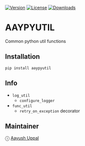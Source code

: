 [![Version](https://img.shields.io/pypi/v/aaypyutil.svg)](https://pypi.python.org/pypi/aaypyutil)
[![License](https://img.shields.io/pypi/l/aaypyutil.svg)](https://pypi.python.org/pypi/aaypyutil)
[![Downloads](https://img.shields.io/pypi/dm/aaypyutil.svg)](https://pypi.python.org/pypi/aaypyutil)


# AAYPYUTIL

Common python util functions


## Installation

    pip install aaypyutil


## Info

- `log_util`
    - `configure_logger`
- `func_util`
    - `retry_on_exception` decorator


## Maintainer

ⓘ [Aayush Uppal](https://aayushuppal.github.io)
